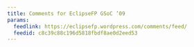 ```yaml
---
title: Comments for EclipseFP GSoC ’09
params:
  feedlink: https://eclipsefp.wordpress.com/comments/feed/
  feedid: c8c39c88c196d5818fbdf8ae0d2eed53
---
```


